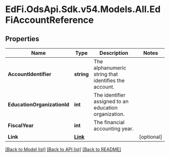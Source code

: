 # EdFi.OdsApi.Sdk.v54.Models.All.EdFiAccountReference

## Properties

Name | Type | Description | Notes
------------ | ------------- | ------------- | -------------
**AccountIdentifier** | **string** | The alphanumeric string that identifies the account. | 
**EducationOrganizationId** | **int** | The identifier assigned to an education organization. | 
**FiscalYear** | **int** | The financial accounting year. | 
**Link** | [**Link**](Link.md) |  | [optional] 

[[Back to Model list]](../../README.md#documentation-for-models) [[Back to API list]](../../README.md#documentation-for-api-endpoints) [[Back to README]](../../README.md)

